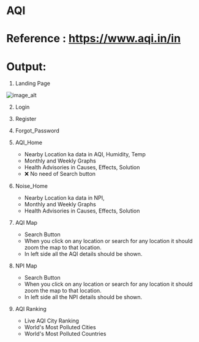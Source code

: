 # AQI

# Reference : https://www.aqi.in/in

# Output:

1. Landing Page

![image_alt]()

2. Login

3. Register

4. Forgot_Password

5. AQI_Home
   + Nearby Location ka data in AQI, Humidity, Temp
   + Monthly and Weekly Graphs
   + Health Advisories in Causes, Effects, Solution
   - ❌ No need of Search button

6. Noise_Home
   + Nearby Location ka data in NPI,
   + Monthly and Weekly Graphs
   + Health Advisories in Causes, Effects, Solution

7. AQI Map
   + Search Button
   + When you click on any location or search for any location it should zoom the map to that location.
   + In left side all the AQI details should be shown.

9. NPI Map
   + Search Button
   + When you click on any location or search for any location it should zoom the map to that location.
   + In left side all the NPI details should be shown.

10. AQI Ranking
    + Live AQI City Ranking
    + World's Most Polluted Cities
    + World's Most Polluted Countries
    


